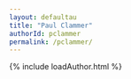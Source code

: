 ```yaml
---
layout: defaultau
title: "Paul Clammer"
authorId: pclammer
permalink: /pclammer/
---
```

{% include loadAuthor.html %}
<script>
    $(document).ready(function(){
        showAuthorBio('{{ page.authorId }}');
   });
</script>